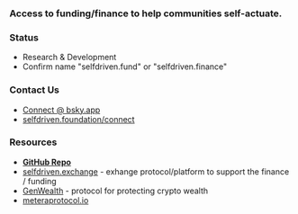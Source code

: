 ### Access to funding/finance to help communities self-actuate.

### Status
- Research & Development
- Confirm name "selfdriven.fund" or "selfdriven.finance"

### Contact Us
- [Connect @ bsky.app](https://bsky.app/profile/markbyers.selfdriven.social)
- [selfdriven.foundation/connect](https://selfdriven.foundation/connect)

### Resources
- **[GitHub Repo](https://github.com/selfdriven-foundation/selfdriven-finance)**
- [selfdriven.exchange](https://selfdriven.exchange) - exhange protocol/platform to support the finance / funding
- [GenWealth](https://genwealth.app) - protocol for protecting crypto wealth
- [meteraprotocol.io](https://www.meteraprotocol.io)